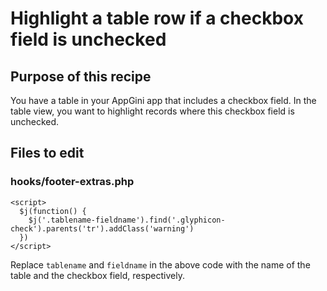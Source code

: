 # Highlight a table row if a checkbox field is unchecked

## Purpose of this recipe

You have a table in your AppGini app that includes a checkbox field. In the table view, you want to highlight records where this checkbox field is unchecked.

## Files to edit

### hooks/footer-extras.php

```
<script>
  $j(function() {
    $j('.tablename-fieldname').find('.glyphicon-check').parents('tr').addClass('warning')
  })
</script>
```

Replace `tablename` and `fieldname` in the above code with the name of the table and the checkbox field, respectively.
